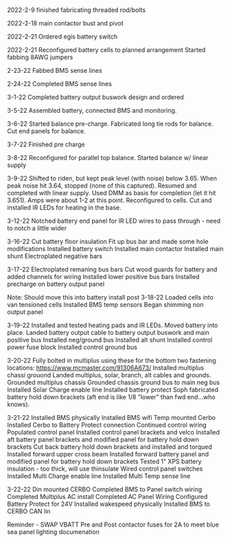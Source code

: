 2022-2-9
finished fabricating threaded rod/bolts

2022-2-18
main contactor bust and pivot

2022-2-21
Ordered egis battery switch

2022-2-21
Reconfigured battery cells to planned arrangement
Started fabbing 8AWG jumpers

2-23-22
Fabbed BMS sense lines

2-24-22
Completed BMS sense lines

3-1-22
Completed battery output buswork design and ordered

3-5-22
Assembled battery, connected BMS and monitoring.

3-6-22
Started balance pre-charge.
Fabricated long tie rods for balance.
Cut end panels for balance.

3-7-22
Finished pre charge

3-8-22
Reconfigured for parallel top balance.
Started balance w/ linear supply

3-9-22
Shifted to riden, but kept peak level (with noise) below 3.65.  When peak noise hit 3.64, stopped (none of this captured).
Resumed and completed with linear supply.  Used DMM as basis for completion (let it hit 3.651).  Amps were about 1-2 at this point.
Reconfigured to cells.
Cut and installed IR LEDs for heating in the base.

3-12-22
Notched battery end panel for IR LED wires to pass through - need to notch a little wider

3-16-22
Cut battery floor insulation
Fit up bus bar and made some hole modifications
Installed battery switch
Installed main contactor
Installed main shunt
Electroplated negative bars

3-17-22
Electroplated remaning bus bars
Cut wood guards for battery and added channels for wiring
Installed lower positive bus bars
Installed precharge on battery output panel

Note: Should move this into battery install post
3-18-22
Loaded cells into van
tensioned cells
Installed BMS temp sensors
Began shimming non output panel

3-19-22
Installed and tested heating pads and IR LEDs.
Moved battery into place.
Landed battery output cable to battery output buswork and main positive bus
Installed neg/ground bus
Installed alt shunt
Installed control power fuse block
Installed control ground bus

3-20-22
Fully bolted in multiplus using these for the bottom two fastening locations: https://www.mcmaster.com/91306A673/
Installed multiplus chassi grouond
Landed multiplus, solar, branch, alt cables and grounds.
Grounded multiplus chassis
Grounded chassis ground bus to main neg bus
Installed Solar Charge enable line
Installed battery protect
Soph fabricated battery hold down brackets (aft end is like 1/8 "lower" than fwd end...who knows).



3-21-22
Installed BMS physically
Installed BMS wifi
Temp mounted Cerbo
Installed Cerbo to Battery Protect connection
Continued control wiring
Populated control panel
Installed control panel brackets and velco
Installed aft battery panel brackets and modified panel for battery hold down brackets
Cut back battery hold down brackets and installed and torqued
Installed forward upper cross beam
Installed forward battery panel and modified panel for battery hold down brackets
Tested 1" XPS battery insulation - too thick, will use thinsulate
Wired control panel switches
Installed Multi Charge enable line
Installed Multi Temp sense line

3-22-22
Din mounted CERBO
Completed BMS to Panel switch wiring
Completed Multiplus AC install
Completed AC Panel Wiring
Configured Battery Protect for 24V
Installed wakespeed physically
Installed BMS to CERBO CAN lin

Reminder - SWAP VBATT Pre and Post contactor fuses for 2A to meet blue sea panel lighting documenation



